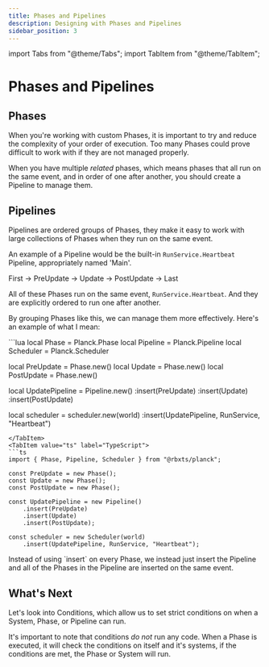 ```yaml
---
title: Phases and Pipelines
description: Designing with Phases and Pipelines
sidebar_position: 3
---
```


import Tabs from "@theme/Tabs";
import TabItem from "@theme/TabItem";

# Phases and Pipelines

## Phases

When you're working with custom Phases, it is important to try and reduce
the complexity of your order of execution. Too many Phases could prove
difficult to work with if they are not managed properly.

When you have multiple *related* phases, which means phases that all run on
the same event, and in order of one after another, you should create a
Pipeline to manage them.

## Pipelines

Pipelines are ordered groups of Phases, they make it easy to work with large
collections of Phases when they run on the same event.

An example of a Pipeline would be the built-in `RunService.Heartbeat`
Pipeline, appropriately named 'Main'.

First -> PreUpdate -> Update -> PostUpdate -> Last

All of these Phases run on the same event, `RunService.Heartbeat`. And they
are explicitly ordered to run one after another.

By grouping Phases like this, we can manage them more effectively. Here's
an example of what I mean:

<Tabs groupId="language">
<TabItem value="lua" label="Luau">
```lua
local Phase = Planck.Phase
local Pipeline = Planck.Pipeline
local Scheduler = Planck.Scheduler

local PreUpdate = Phase.new()
local Update = Phase.new()
local PostUpdate = Phase.new()

local UpdatePipeline = Pipeline.new()
	:insert(PreUpdate)
	:insert(Update)
	:insert(PostUpdate)

local scheduler = scheduler.new(world)
    :insert(UpdatePipeline, RunService, "Heartbeat")
```
</TabItem>
<TabItem value="ts" label="TypeScript">
```ts
import { Phase, Pipeline, Scheduler } from "@rbxts/planck";

const PreUpdate = new Phase();
const Update = new Phase();
const PostUpdate = new Phase();

const UpdatePipeline = new Pipeline()
    .insert(PreUpdate)
    .insert(Update)
    .insert(PostUpdate);

const scheduler = new Scheduler(world)
    .insert(UpdatePipeline, RunService, "Heartbeat");
```
</TabItem>
</Tabs>
Instead of using `insert` on every Phase, we instead just insert the
Pipeline and all of the Phases in the Pipeline are inserted on the same
event.

## What's Next

Let's look into Conditions, which allow us to set strict conditions on
when a System, Phase, or Pipeline can run.

It's important to note that conditions *do not* run any code. When a Phase
is executed, it will check the conditions on itself and it's systems, if the
conditions are met, the Phase or System will run.